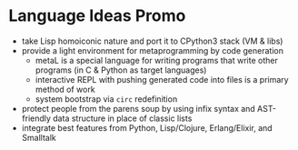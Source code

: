 # Language Ideas Promo

* take Lisp homoiconic nature and port it to CPython3 stack (VM & libs)
* provide a light environment for metaprogramming by code generation
    * metaL is a special language for writing programs that write other programs
      (in C & Python as target languages)
    * interactive REPL with pushing generated code into files is a primary
      method of work
    * system bootstrap via `circ` redefinition
* protect people from the parens soup by using infix syntax and AST-friendly
  data structure in place of classic lists
* integrate best features from Python, Lisp/Clojure, Erlang/Elixir, and
  Smalltalk
